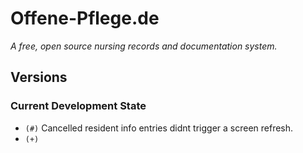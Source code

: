 # Offene-Pflege.de

*A free, open source nursing records and documentation system.*


## Versions
### Current Development State


+ `(#)` Cancelled resident info entries didnt trigger a screen refresh.
+ `(+)`
